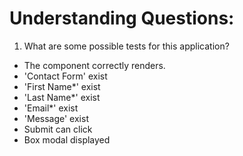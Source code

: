 # Understanding Questions:
1. What are some possible tests for this application?
* The component correctly renders.
* 'Contact Form' exist
* 'First Name*' exist
* 'Last Name*' exist
* 'Email*' exist
* 'Message' exist
* Submit can click
* Box modal displayed
